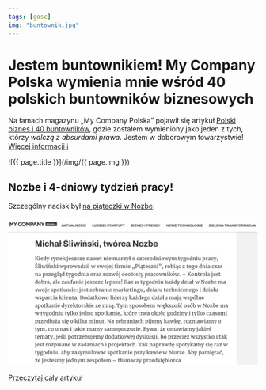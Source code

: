 ```yaml
---
tags: [gosc]
img: "buntownik.jpg"
---
```


# Jestem buntownikiem! My Company Polska wymienia mnie wśród 40 polskich buntowników biznesowych

Na łamach magazynu „My Company Polska” pojawił się artykuł [Polski biznes i 40 buntowników][l], gdzie zostałem wymieniony jako jeden z tych, którzy *walczą z absurdami prawa*. Jestem w doborowym towarzystwie!
 [Więcej informacji ℹ️][l]

<!--More-->

![{{ page.title }}](/img/{{ page.img }})

## Nozbe i 4-dniowy tydzień pracy!

Szczególny nacisk był [na piąteczki w Nozbe](https://nozbe.com/pl/friday):

![{{ page.title }} - Szczegóły](/img/buntownik-2.jpg)

[Przeczytaj cały artykuł][l]

[l]: https://mycompanypolska.pl/artykul/polski-biznes-i-40-buntownikow/11296

[n]: https://michael.gratis/nozbe_pl
[np]: https://michael.gratis/nozbepersonal_pl